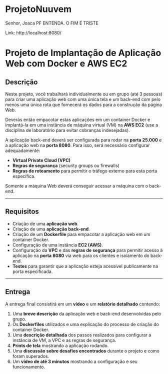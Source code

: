 # ProjetoNuuvem
Senhor, Joaca PF ENTENDA. O FIM É TRISTE

Link: http://localhost:8080/

# Projeto de Implantação de Aplicação Web com Docker e AWS EC2

## Descrição  
Neste projeto, você trabalhará individualmente ou em grupo (até 3 pessoas) para criar uma aplicação web com uma única tela e um back-end com pelo menos uma única rota que fornecerá os dados para a construção da página Web.  

Deverás então empacotar estas aplicações em um container Docker e implantá-la em uma instância de máquina virtual (VM) na **AWS EC2** (use a disciplina de laboratório para evitar cobranças indesejadas).  

A aplicação back-end deverá ser configurada para rodar na **porta 25.000** e a aplicação web na **porta 8080**. Para isso, será necessário configurar adequadamente:  
- **Virtual Private Cloud (VPC)**  
- **Regras de segurança** (security groups ou firewalls)  
- **Regras de roteamento** para permitir o tráfego externo para esta porta específica.  

Somente a máquina Web deverá conseguir acessar a máquina com o back-end.

---

## Requisitos  

- Criação de uma **aplicação web**.  
- Criação de uma **aplicação back-end**.  
- Criação de um **Dockerfile** para empacotar a aplicação web em um container Docker.  
- Configuração de uma instância **EC2 (AWS)**.  
- Configuração da **VPC** e das **regras de segurança** para permitir acesso à aplicação na **porta 8080** via web para os clientes e isolamento do back-end.  
- **Testes** para garantir que a aplicação esteja acessível publicamente na porta especificada.  

---

## Entrega  

A entrega final consistirá em um **vídeo** e um **relatório detalhado** contendo:  

1. Uma **breve descrição** da aplicação web e back-end desenvolvidas pelo grupo.  
2. Os **Dockerfiles** utilizados e uma explicação do processo de criação do container Docker.  
3. Uma **descrição detalhada** dos passos realizados para configurar a instância de VM, a VPC e as regras de segurança.  
4. **Prints de tela** mostrando a aplicação rodando.  
5. Uma **discussão sobre desafios encontrados** durante o projeto e como foram superados.  
6. Um **vídeo de até 3 minutos** mostrando a configuração e seu funcionamento.  

